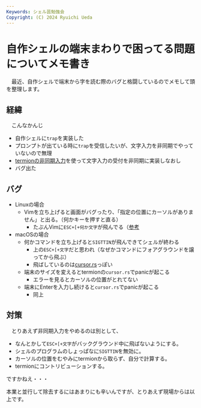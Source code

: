 ```yaml
---
Keywords: シェル芸勉強会
Copyright: (C) 2024 Ryuichi Ueda
---
```


# 自作シェルの端末まわりで困ってる問題についてメモ書き

　最近、自作シェルで端末から字を読む際のバグと格闘しているのでメモして頭を整理します。

## 経緯

　こんなかんじ

* 自作シェルに`trap`を実装した
* プロンプトが出ている時に`trap`を受信したいが、文字入力を非同期でやっていないので無理
* [termionの非同期入力](https://docs.rs/termion/latest/termion/struct.AsyncReader.html)を使って文字入力の受付を非同期に実装しなおし
* バグ出た

## バグ

* Linuxの場合
    * Vimを立ち上げると画面がバグったり、「指定の位置にカーソルがありません」と出る。（何かキーを押すと直る）
        * たぶんVimに`ESC+[+何か文字`が飛んでる（[参考](https://mattn.kaoriya.net/software/vim/20121119204213.htm）)
* macOSの場合
    * 何かコマンドを立ち上げると`SIGTTIN`が飛んできてシェルが終わる
        * 上の`ESC+[+文字`だと思われ（なぜかコマンドにフォアグラウンドを譲ってから飛ぶ）
        * 飛ばしているのは[cursor.rs](https://github.com/redox-os/termion/blob/master/src/cursor.rs)っぽい
    * 端末のサイズを変えるとtermionの`cursor.rs`でpanicが起こる
        * エラーを見るとカーソルの位置がとれてない
    * 端末にEnterを入力し続けると`cursor.rs`でpanicが起こる
        * 同上

## 対策

　とりあえず非同期入力をやめるのは別として、

* なんとかして`ESC+[+文字`がバックグラウンド中に飛ばないようにする。
* シェルのプログラムのしょっぱなに`SIGTTIN`を無効に。
* カーソルの位置をむやみにtermionから取らず、自分で計算する。
* termionにコントリビューションする。

ですかねえ・・・


本業と並行して除去するにはあまりにも辛いんですが、とりあえず現場からは以上です。
